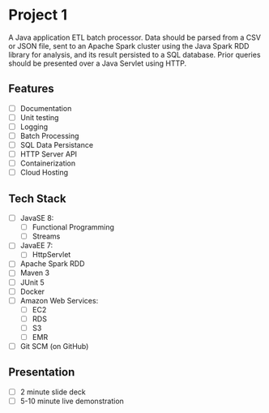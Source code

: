 # Project 1
A Java application ETL batch processor. Data should be parsed from a CSV or JSON file, sent to an Apache Spark cluster using the Java Spark RDD library for analysis, and its result persisted to a SQL database. Prior queries should be presented over a Java Servlet using HTTP.

## Features
- [ ] Documentation
- [ ] Unit testing
- [ ] Logging
- [ ] Batch Processing
- [ ] SQL Data Persistance
- [ ] HTTP Server API
- [ ] Containerization
- [ ] Cloud Hosting

## Tech Stack
- [ ] JavaSE 8:
  - [ ] Functional Programming
  - [ ] Streams
- [ ] JavaEE 7:
  - [ ] HttpServlet
- [ ] Apache Spark RDD
- [ ] Maven 3
- [ ] JUnit 5
- [ ] Docker
- [ ] Amazon Web Services:
  - [ ] EC2
  - [ ] RDS
  - [ ] S3
  - [ ] EMR
- [ ] Git SCM (on GitHub)

## Presentation
- [ ] 2 minute slide deck
- [ ] 5-10 minute live demonstration